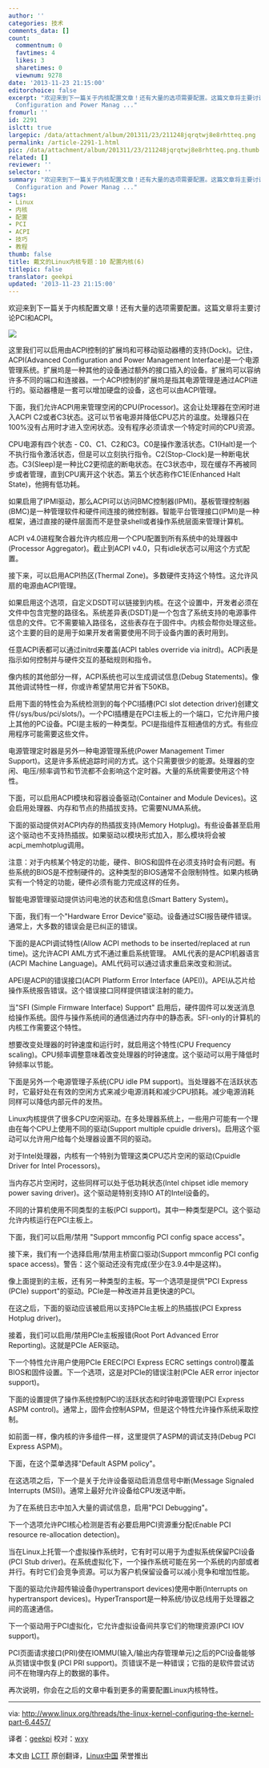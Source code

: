 ```yaml
---
author: ''
categories: 技术
comments_data: []
count:
  commentnum: 0
  favtimes: 4
  likes: 3
  sharetimes: 0
  viewnum: 9278
date: '2013-11-23 21:15:00'
editorchoice: false
excerpt: "欢迎来到下一篇关于内核配置文章！还有大量的选项需要配置。这篇文章将主要讨论PCI和ACPI。\r\n\r\n这里我们可以启用由ACPI控制的扩展坞和可移动驱动器槽的支持(Dock)。记住，ACPI(Advanced
  Configuration and Power Manag ..."
fromurl: ''
id: 2291
islctt: true
largepic: /data/attachment/album/201311/23/211248jqrqtwj8e8rhtteq.png
permalink: /article-2291-1.html
pic: /data/attachment/album/201311/23/211248jqrqtwj8e8rhtteq.png.thumb.jpg
related: []
reviewer: ''
selector: ''
summary: "欢迎来到下一篇关于内核配置文章！还有大量的选项需要配置。这篇文章将主要讨论PCI和ACPI。\r\n\r\n这里我们可以启用由ACPI控制的扩展坞和可移动驱动器槽的支持(Dock)。记住，ACPI(Advanced
  Configuration and Power Manag ..."
tags:
- Linux
- 内核
- 配置
- PCI
- ACPI
- 技巧
- 教程
thumb: false
title: 戴文的Linux内核专题：10 配置内核(6)
titlepic: false
translator: geekpi
updated: '2013-11-23 21:15:00'
---
```


欢迎来到下一篇关于内核配置文章！还有大量的选项需要配置。这篇文章将主要讨论PCI和ACPI。


![](/data/attachment/album/201311/23/211248jqrqtwj8e8rhtteq.png)


这里我们可以启用由ACPI控制的扩展坞和可移动驱动器槽的支持(Dock)。记住，ACPI(Advanced Configuration and Power Management Interface)是一个电源管理系统。扩展坞是一种其他的设备通过额外的接口插入的设备。扩展坞可以容纳许多不同的端口和连接器。一个ACPI控制的扩展坞是指其电源管理是通过ACPI进行的。驱动器槽是一套可以增加硬盘的设备，这也可以由ACPI管理。


下面，我们允许ACPI用来管理空闲的CPU(Processor)。这会让处理器在空闲时进入ACPI C2或者C3状态。这可以节省电源并降低CPU芯片的温度。处理器只在100%没有占用时才进入空闲状态。没有程序必须请求一个特定时间的CPU资源。


CPU电源有四个状态 - C0、C1、C2和C3。C0是操作激活状态。C1(Halt)是一个不执行指令激活状态，但是可以立刻执行指令。C2(Stop-Clock)是一种断电状态。C3(Sleep)是一种比C2更彻底的断电状态。在C3状态中，现在缓存不再被同步或者管理，直到CPU离开这个状态。第五个状态称作C1E(Enhanced Halt State)，他拥有低功耗。


如果启用了IPMI驱动，那么ACPI可以访问BMC控制器(IPMI)。基板管理控制器(BMC)是一种管理软件和硬件间连接的微控制器。智能平台管理接口(IPMI)是一种框架，通过直接的硬件层面而不是登录shell或者操作系统层面来管理计算机。


ACPI v4.0进程聚合器允许内核应用一个CPU配置到所有系统中的处理器中(Processor Aggregator)。截止到ACPI v4.0，只有idle状态可以用这个方式配置。


接下来，可以启用ACPI热区(Thermal Zone)。多数硬件支持这个特性。这允许风扇的电源由ACPI管理。


如果启用这个选项，自定义DSDT可以链接到内核。在这个设置中，开发者必须在文件中包含完整的路径名。系统差异表(DSDT)是一个包含了系统支持的电源事件信息的文件。它不需要输入路径名，这些表存在于固件中。内核会帮你处理这些。这个主要的目的是用于如果开发者需要使用不同于设备内置的表时用到。


任意ACPI表都可以通过initrd来覆盖(ACPI tables override via initrd)。ACPI表是指示如何控制并与硬件交互的基础规则和指令。


像内核的其他部分一样，ACPI系统也可以生成调试信息(Debug Statements)。像其他调试特性一样，你或许希望禁用它并省下50KB。


启用下面的特性会为系统检测到的每个PCI插槽(PCI slot detection driver)创建文件(/sys/bus/pci/slots/)。一个PCI插槽是在PCI主板上的一个端口，它允许用户接上其他的PC设备。PCI是主板的一种类型。PCI是指组件互相通信的方式。有些应用程序可能需要这些文件。


电源管理定时器是另外一种电源管理系统(Power Management Timer Support)。这是许多系统追踪时间的方式。这个只需要很少的能源。处理器的空闲、电压/频率调节和节流都不会影响这个定时器。大量的系统需要使用这个特性。


下面，可以启用ACPI模块和容器设备驱动(Container and Module Devices)。这会启用处理器、内存和节点的热插拔支持。它需要NUMA系统。


下面的驱动提供对ACPI内存的热插拔支持(Memory Hotplug)。有些设备甚至启用这个驱动也不支持热插拔。如果驱动以模块形式加入，那么模块将会被acpi\_memhotplug调用。


注意：对于内核某个特定的功能，硬件、BIOS和固件在必须支持时会有问题。有些系统的BIOS是不控制硬件的。这种类型的BIOS通常不会限制特性。如果内核确实有一个特定的功能，硬件必须有能力完成这样的任务。


智能电源管理驱动提供访问电池的状态和信息(Smart Battery System)。


下面，我们有一个"Hardware Error Device"驱动。设备通过SCI报告硬件错误。通常上，大多数的错误会是已纠正的错误。


下面的是ACPI调试特性(Allow ACPI methods to be inserted/replaced at run time)。这允许ACPI AML方式不通过重启系统管理。 AML代表的是ACPI机器语言(ACPI Machine Language)。AML代码可以通过请求重启来改变和测试。


APEI是ACPI的错误接口(ACPI Platform Error Interface (APEI))。APEI从芯片给操作系统报告错误。这个错误接口同样提供错误注射的能力。


当"SFI (Simple Firmware Interface) Support" 启用后，硬件固件可以发送消息给操作系统。固件与操作系统间的通信通过内存中的静态表。SFI-only的计算机的内核工作需要这个特性。


想要改变处理器的时钟速度和运行时，就启用这个特性(CPU Frequency scaling)。CPU频率调整意味着改变处理器的时钟速度。这个驱动可以用于降低时钟频率以节能。


下面是另外一个电源管理子系统(CPU idle PM support)。当处理器不在活跃状态时，它最好处在有效的空闲方式来减少电源消耗和减少CPU损耗。减少电源消耗同样可以降低内部元件的发热。


Linux内核提供了很多CPU空闲驱动。在多处理器系统上，一些用户可能有一个理由在每个CPU上使用不同的驱动(Support multiple cpuidle drivers)。启用这个驱动可以允许用户给每个处理器设置不同的驱动。


对于Intel处理器，内核有一个特别为管理这类CPU芯片空闲的驱动(Cpuidle Driver for Intel Processors)。


当内存芯片空闲时，这些同样可以处于低功耗状态(Intel chipset idle memory power saving driver)。这个驱动是特别支持IO AT的Intel设备的。


不同的计算机使用不同类型的主板(PCI support)。其中一种类型是PCI。这个驱动允许内核运行在PCI主板上。


下面，我们可以启用/禁用 "Support mmconfig PCI config space access"。


接下来，我们有一个选择启用/禁用主桥窗口驱动(Support mmconfig PCI config space access)。警告：这个驱动还没有完成(至少在3.9.4中是这样)。


像上面提到的主板，还有另一种类型的主板。写一个选项是提供"PCI Express (PCIe) support"的驱动。PCIe是一种改进并且更快速的PCI。


在这之后，下面的驱动应该被启用以支持PCIe主板上的热插拔(PCI Express Hotplug driver)。


接着，我们可以启用/禁用PCIe主板报错(Root Port Advanced Error Reporting)。这就是PCIe AER驱动。


下一个特性允许用户使用PCIe EREC(PCI Express ECRC settings control)覆盖BIOS和固件设置。下一个选项，这是对PCIe的错误注射(PCIe AER error injector support)。


下面的设置提供了操作系统控制PCI的活跃状态和时钟电源管理(PCI Express ASPM control)。通常上，固件会控制ASPM，但是这个特性允许操作系统采取控制。


如前面一样，像内核的许多组件一样，这里提供了ASPM的调试支持(Debug PCI Express ASPM)。


下面，在这个菜单选择"Default ASPM policy"。


在这选项之后，下一个是关于允许设备驱动启消息信号中断(Message Signaled Interrupts (MSI))。通常上最好允许设备给CPU发送中断。


为了在系统日志中加入大量的调试信息，启用"PCI Debugging"。


下一个选项允许PCI核心检测是否有必要启用PCI资源重分配(Enable PCI resource re-allocation detection)。


当在Linux上托管一个虚拟操作系统时，它有时可以用于为虚拟系统保留PCI设备(PCI Stub driver)。在系统虚拟化下，一个操作系统可能在另一个系统的内部或者并行。有时它们会竞争资源。可以为客户机保留设备可以减小竞争和增加性能。


下面的驱动允许超传输设备(hypertransport devices)使用中断(Interrupts on hypertransport devices)。HyperTransport是一种系统/协议总线用于处理器之间的高速通信。


下一个驱动用于PCI虚拟化，它允许虚拟设备间共享它们的物理资源(PCI IOV support)。


PCI页面请求接口(PRI)使在IOMMU(输入/输出内存管理单元)之后的PCI设备能够从页错误中恢复(PCI PRI support)。页错误不是一种错误；它指的是软件尝试访问不在物理内存上的数据的事件。


再次说明，你会在之后的文章中看到更多的需要配置Linux内核特性。




---


via: <http://www.linux.org/threads/the-linux-kernel-configuring-the-kernel-part-6.4457/>


译者：[geekpi](https://github.com/geekpi) 校对：[wxy](https://github.com/wxy)


本文由 [LCTT](https://github.com/LCTT/TranslateProject) 原创翻译，[Linux中国](http://linux.cn/) 荣誉推出